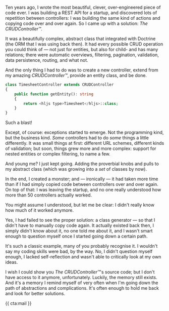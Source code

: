 Ten years ago, I wrote the most beautiful, clever, over-engineered piece of code ever. I was building a REST API for a startup, and discovered lots of repetition between controllers: I was building the same kind of actions and copying code over and over again. So I came up with a solution: _The CRUDController™_.

It was a beautifully complex, abstract class that integrated with Doctrine (the ORM that I was using back then). It had every possible CRUD operation you could think of — not just for entities, but also for child- and has many relations; there were automatic overviews, filtering, pagination, validation, data persistence, routing, and what not.

And the only thing I had to do was to create a new controller, extend from my amazing _CRUDController™_, provide an entity class, and be done.

```php
class TimesheetController extends CRUDController
{
    public function getEntity(): string
    {
        return <hljs type>Timesheet</hljs>::class;
    }
}
```

Such a blast!

Except, of course: exceptions started to emerge. Not the programming kind, but the business kind. _Some_ controllers had to do _some_ things a little differently. It was small things at first: different URL schemes, different kinds of validation; but soon, things grew more and more complex: support for nested entities or complex filtering, to name a few.

And young me? I just kept going. Adding the proverbial knobs and pulls to my abstract class (which was growing into a _set_ of classes by now). 

In the end, I created a monster; and — ironically — it had taken more time than if I had simply copied code between controllers over and over again. On top of that: I was leaving the startup, and no one really understood how more than 50 controllers actually worked. 

You might assume I understood, but let me be clear: I didn't really know how much of it worked anymore.

Yes, I had failed to see the proper solution: a class generator — so that I didn't have to manually copy code again. It actually existed back then, I simply didn't know about it, no one told me about it, and I wasn't smart enough to question myself once I started going down a certain path.

It's such a classic example, many of you probably recognise it. I wouldn't say my coding skills were bad, by the way. No, I didn't question myself enough, I lacked self-reflection and wasn't able to critically look at my own ideas.

I wish I could show you _The CRUDController™_'s source code; but I don't have access to it anymore, unfortunately. Luckily, the memory still exists. And it's a memory I remind myself of very often when I'm going down the path of abstractions and complications. It's often enough to hold me back and look for better solutions. 

{{ cta:mail }}
